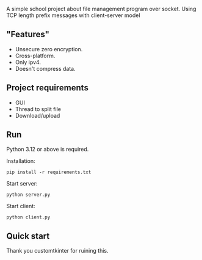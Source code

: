 A simple school project about file management program over socket. Using TCP length prefix messages with client-server model

## "Features"


- Unsecure zero encryption.
- Cross-platform.
- Only ipv4.
- Doesn't compress data.

## Project requirements

- GUI
- Thread to split file
- Download/upload

## Run
Python 3.12 or above is required.

Installation:

```
pip install -r requirements.txt
```

Start server:

```
python server.py
```

Start client:

```
python client.py
```

## Quick start

Thank you customtkinter for ruining this.